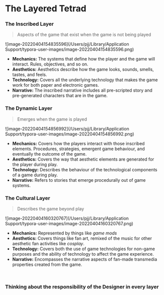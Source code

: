 # The Layered Tetrad

###  The Inscribed Layer

> Aspects of the game that exist when the game is not being played

![image-20220404154835596](/Users/pjj/Library/Application Support/typora-user-images/image-20220404154835596.png)

- **Mechanics:** The systems that define how the player and the game will interact. Rules, objectives, and so on. 
- **Aesthetics:** Aesthetics describe how the game looks, sounds, smells, tastes, and feels.
- **Technology:** Covers all the underlying technology  that makes the game work for both paper and electronic games.
- **Narrative:** The inscribed narrative includes all pre-scripted story and pre-generated characters that are in the game.

### The Dynamic Layer

> Emerges when the game is played

![image-20220404154856992](/Users/pjj/Library/Application Support/typora-user-images/image-20220404154856992.png)

- **Mechanics:** Covers how the players interact with those inscribed elements. Procedures, strategies, emergent game behaviour, and eventually the outcome of the game.
- **Aesthetics:** Covers the way that aesthetic elements are generated for the player during play.
- **Technology:** Describes the behaviour of the technological components of a game during play.
- **Narrative:** Refers to stories that emerge procedurally out of game systems.

### The Cultural Layer

> Describes the game beyond play

![image-20220404160320767](/Users/pjj/Library/Application Support/typora-user-images/image-20220404160320767.png)

- **Mechanics:** Represented by things like *game mods*
- **Aesthetics:** Covers things like fan art, remixed of the music for other aesthetic fan activities like *cosplay*.
- **Technology:** Covers both the use of game technologies for non-game purposes and the ability of technology to affect the game experience.
- **Narrative:** Encompasses the narrative aspects of fan-made transmedia properties created from the game.

</br>

### Thinking about the responsibility of the Designer in every layer
